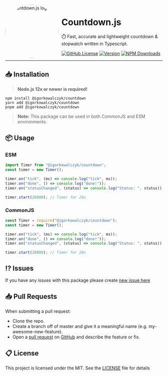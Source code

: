 <img width="170" height="170" align="left" style="float: left; margin: 0 10px 0 0; border-radius: 50%;" alt="Countdown.js logo" src="https://user-images.githubusercontent.com/49127376/254998118-bef245e0-6eaf-43bb-89df-09bd4ae80c46.png">

# Countdown.js

⏱️ Fast, accurate and lightweight countdown & stopwatch written in Typescript.

[![GitHub License](https://img.shields.io/github/license/igorkowalczyk/countdown?color=%2334D058&logo=github&style=flat-square)](https://github.com/igorkowalczyk/countdown/blob/master/license.md)
[![Version](https://img.shields.io/github/v/release/igorkowalczyk/countdown?color=%2334D058&logo=github&style=flat-square)](https://github.com/igorkowalczyk/countdown/releases)
[![NPM Downloads](https://img.shields.io/npm/dt/@igorkowalczyk/countdown?style=flat-square&logo=npm&color=%2334D058)](https://npmjs.org/package/@igorkowalczyk/countdown)

---

## 📥 Installation

> **Node.js 12x or newer is required!**

```
npm install @igorkowalczyk/countdown
yarn add @igorkowalczyk/countdown
pnpm add @igorkowalczyk/countdown
```

> **Note:**
> This package can be used in both CommonJS and ESM environments.

## 📦 Usage

### ESM

```js
import Timer from "@igorkowalczyk/countdown";
const timer = new Timer();

timer.on("tick", (ms) => console.log("tick", ms));
timer.on("done", () => console.log("done!"));
timer.on("statusChanged", (status) => console.log("Status: ", status));

timer.start(20000); // Timer for 20s
```

### CommonJS

```js
const Timer = require("@igorkowalczyk/countdown");
const timer = new Timer();

timer.on("tick", (ms) => console.log("tick", ms));
timer.on("done", () => console.log("done!"));
timer.on("statusChanged", (status) => console.log("Status: ", status));

timer.start(20000); // Timer for 20s
```

## ⁉️ Issues

If you have any issues with this package please create [new issue here](https://github.com/igorkowalczyk/countdown/issues)

## 📥 Pull Requests

When submitting a pull request:

- Clone the repo.
- Create a branch off of master and give it a meaningful name (e.g. my-awesome-new-feature).
- Open a [pull request](https://github.com/igorkowalczyk/countdown/pulls) on [GitHub](https://github.com) and describe the feature or fix.

## 📋 License

This project is licensed under the MIT. See the [LICENSE](https://github.com/igorkowalczyk/countdown/blob/master/license.md) file for details
